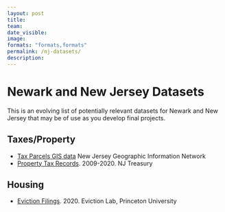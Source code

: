 ```yaml
---
layout: post
title: 
team: 
date_visible: 
image: 
formats: "formats,formats"
permalink: /nj-datasets/
description: 
---
```


# Newark and New Jersey Datasets
This is an evolving list of potentially relevant datasets for Newark and New Jersey that may be of use as you develop final projects.

## Taxes/Property

- [Tax Parcels GIS data](https://njgin.nj.gov/njgin/edata/parcels/#!/) New Jersey Geographic Information Network
- [Property Tax Records](https://www.state.nj.us/treasury/taxation/lpt/TaxListSearchPublicWebpage.shtml). 2009-2020. NJ Treasury

## Housing

- [Eviction Filings](https://evictionlab.org/map/#/2016?geography=tracts&bounds=-74.51,40.629,-74.061,40.841&type=er). 2020. Eviction Lab, Princeton University